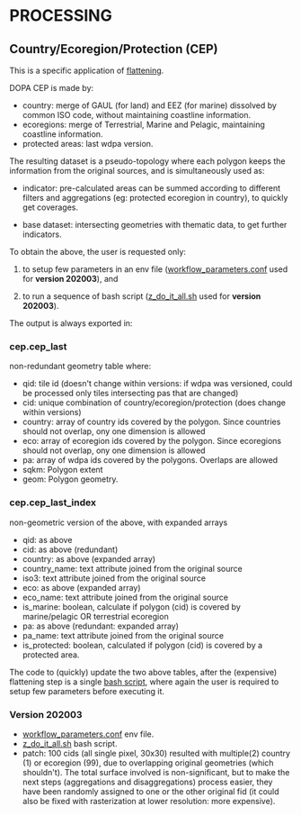 # PROCESSING

## Country/Ecoregion/Protection (CEP)

This is a specific application of [flattening](../../flattening/).

DOPA CEP is made by:

+  country: merge of GAUL (for land) and EEZ (for marine) dissolved by common ISO code, without maintaining coastline information.
+  ecoregions: merge of Terrestrial, Marine and Pelagic, maintaining coastline information.
+  protected areas: last wdpa version.

The resulting dataset is a pseudo-topology where each polygon keeps the information from the original sources, and is simultaneously used as:

+  indicator: pre-calculated areas can be summed according to different filters and aggregations (eg: protected ecoregion in country), to quickly get coverages.

+  base dataset: intersecting geometries with thematic data, to get further indicators.

To obtain the above, the user is requested only:

1.  to setup few parameters in an env file ([workflow_parameters.conf](./202003_workflow_parameters.conf) used for **version 202003**), and

2.  to run a sequence of bash script ([z_do_it_all.sh](./202003_z_do_it_all.sh) used for **version 202003**).

The output is always exported in:

### cep.cep_last
non-redundant geometry table where:
+  qid: tile id (doesn't change within versions: if wdpa was versioned, could be processed only tiles intersecting pas that are changed)
+  cid: unique combination of country/ecoregion/protection (does change within versions)
+  country: array of country ids covered by the polygon. Since countries should not overlap, ony one dimension is allowed 
+  eco: array of ecoregion ids covered by the polygon. Since ecoregions should not overlap, ony one dimension is allowed
+  pa: array of wdpa ids covered by the polygons. Overlaps are allowed
+  sqkm: Polygon extent
+  geom: Polygon geometry. 

### cep.cep_last_index
non-geometric version of the above, with expanded arrays
+  qid: as above
+  cid: as above (redundant)
+  country: as above (expanded array)
+  country_name: text attribute joined from the original source
+  iso3: text attribute joined from the original source
+  eco: as above (expanded array)
+  eco_name: text attribute joined from the original source
+  is_marine: boolean, calculate if polygon (cid) is covered by marine/pelagic OR terrestrial ecoregion 
+  pa: as above (redundant: expanded array)
+  pa_name: text attribute joined from the original source
+  is_protected: boolean, calculated if polygon (cid) is covered by a protected area.

The code to (quickly) update the two above tables, after the (expensive) flattening step is a single [bash script](./cep.sh), where again the user is required to setup few parameters before executing it.


### Version 202003

+  [workflow_parameters.conf](./202003_workflow_parameters.conf) env file.
+  [z_do_it_all.sh](./202003_z_do_it_all.sh) bash script.
+  patch: 100 cids (all single pixel, 30x30) resulted with multiple(2) country (1) or ecoregion (99), due to overlapping original geometries (which shouldn't). The total surface involved is non-significant, but to make the next steps (aggregations and disaggregations) process easier, they have been randomly assigned to one or the other original fid (it could also be fixed with rasterization at lower resolution: more expensive).
  


